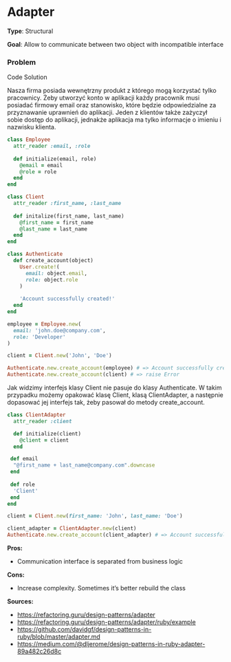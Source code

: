 # Adapter

**Type**: Structural

**Goal**: Allow to communicate between two object with incompatible interface

### Problem
Code
Solution

Nasza firma posiada wewnętrzny produkt z którego mogą korzystać tylko pracownicy. Żeby utworzyć konto w aplikacji każdy pracownik musi posiadać firmowy email oraz stanowisko, które będzie odpowiedzialne za przyznawanie uprawnień do aplikacji. Jeden z klientów także zażyczył sobie dostęp do aplikacji, jednakże aplikacja ma tylko informacje o imieniu i nazwisku klienta. 

``` Ruby
class Employee
  attr_reader :email, :role
  
  def initialize(email, role)
    @email = email
    @role = role
  end
end

class Client
  attr_reader :first_name, :last_name
  
  def initalize(first_name, last_name)
    @first_name = first_name
    @last_name = last_name
  end
end

class Authenticate
  def create_account(object)
    User.create!(
      email: object.email,
      role: object.role
    )
    
    'Account successfully created!'
  end
end

employee = Employee.new(
  email: 'john.doe@company.com',
  role: 'Developer'
)

client = Client.new('John', 'Doe')

Authenticate.new.create_account(employee) # => Account successfully created!
Authenticate.new.create_account(client) # => raise Error
```

Jak widzimy interfejs klasy Client nie pasuje do klasy Authenticate. W takim przypadku możemy opakować klasę Client, klasą ClientAdapter, a następnie dopasować jej interfejs tak, żeby pasował do metody create_account. 

``` Ruby
class ClientAdapter
  attr_reader :client

  def initialize(client)
    @client = client
  end

 def email
  "@first_name + last_name@company.com".downcase
 end
 
 def role
  'Client'
 end
end

client = Client.new(first_name: 'John', last_name: 'Doe')

client_adapter = ClientAdapter.new(client)
Authenticate.new.create_account(client_adapter) # => Account successfully created!
```

**Pros:**
- Communication interface is separated from business logic

**Cons:**
- Increase complexity. Sometimes it’s better rebuild the class

**Sources:**
- https://refactoring.guru/design-patterns/adapter
- https://refactoring.guru/design-patterns/adapter/ruby/example
- https://github.com/davidgf/design-patterns-in-ruby/blob/master/adapter.md
- https://medium.com/@dljerome/design-patterns-in-ruby-adapter-89a482c26d8c
